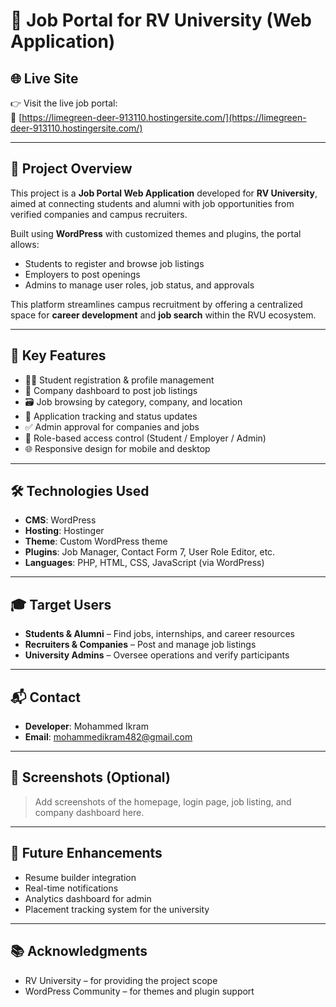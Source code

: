# 💼 Job Portal for RV University (Web Application)

## 🌐 Live Site

👉 Visit the live job portal:  
🔗 [https://limegreen-deer-913110.hostingersite.com/](https://limegreen-deer-913110.hostingersite.com/)

---

## 📌 Project Overview

This project is a **Job Portal Web Application** developed for **RV University**, aimed at connecting students and alumni with job opportunities from verified companies and campus recruiters.

Built using **WordPress** with customized themes and plugins, the portal allows:
- Students to register and browse job listings
- Employers to post openings
- Admins to manage user roles, job status, and approvals

This platform streamlines campus recruitment by offering a centralized space for **career development** and **job search** within the RVU ecosystem.

---

## 🧠 Key Features

- 🧑‍🎓 Student registration & profile management
- 💼 Company dashboard to post job listings
- 🗃️ Job browsing by category, company, and location
- 📨 Application tracking and status updates
- ✅ Admin approval for companies and jobs
- 🔐 Role-based access control (Student / Employer / Admin)
- 🌐 Responsive design for mobile and desktop

---

## 🛠️ Technologies Used

- **CMS**: WordPress
- **Hosting**: Hostinger
- **Theme**: Custom WordPress theme
- **Plugins**: Job Manager, Contact Form 7, User Role Editor, etc.
- **Languages**: PHP, HTML, CSS, JavaScript (via WordPress)

---

## 🎓 Target Users

- **Students & Alumni** – Find jobs, internships, and career resources
- **Recruiters & Companies** – Post and manage job listings
- **University Admins** – Oversee operations and verify participants

---

## 📬 Contact

- **Developer**: Mohammed Ikram  
- **Email**: mohammedikram482@gmail.com

---

## 📸 Screenshots (Optional)

> Add screenshots of the homepage, login page, job listing, and company dashboard here.

---

## 🚀 Future Enhancements

- Resume builder integration
- Real-time notifications
- Analytics dashboard for admin
- Placement tracking system for the university

---

## 📚 Acknowledgments

- RV University – for providing the project scope
- WordPress Community – for themes and plugin support
